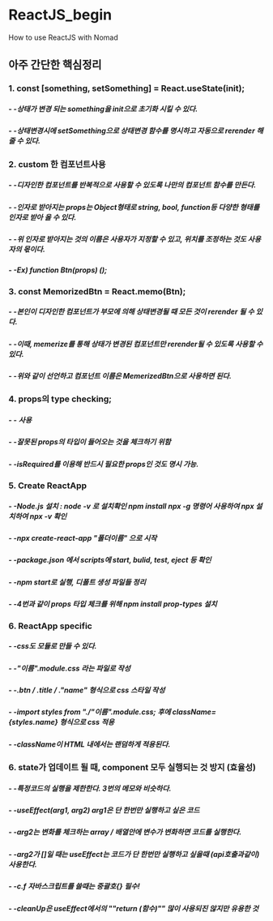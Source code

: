 # ReactJS_begin
How to use ReactJS with Nomad

## 아주 간단한 핵심정리

### 1. const [something, setSomething] = React.useState(init);
#####  - -상태가 변경 되는 something을 init으로 초기화 시킬 수 있다.
#####  - -상태변경시에 setSomething으로 상태변경 함수를 명시하고 자동으로 rerender 해줄 수 있다.
 
### 2. custom 한 컴포넌트사용
##### - -디자인한 컴포넌트를 반복적으로 사용할 수 있도록 나만의 컴포넌트 함수를 만든다.
##### - -인자로 받아지는 props는 Object형태로 string, bool, function등 다양한 형태를 인자로 받아 올 수 있다.
##### - -위 인자로 받아지는 것의 이름은 사용자가 지정할 수 있고, 위치를 조정하는 것도 사용자의 몫이다.
##### - -Ex) function Btn(props) ();

### 3. const MemorizedBtn = React.memo(Btn);
##### - -본인이 디자인한 컴포넌트가 부모에 의해 상태변경될 때 모든 것이 rerender 될 수 있다.
##### - -이때, memerize를 통해 상태가 변경된 컴포넌트만 rerender될 수 있도록 사용할 수 있다.
##### - -위와 같이 선언하고 컴포넌트 이름은 MemerizedBtn으로 사용하면 된다.

### 4. props의 type checking;
##### - -<script src="https://unpkg.com/prop-types@15.7.2/prop-types.js"></script> 사용
##### - -잘못된 props의 타입이 들어오는 것을 체크하기 위함
##### - -isRequired를 이용해 반드시 필요한 props인 것도 명시 가능.

### 5. Create ReactApp
##### - -Node.js 설치 : node -v 로 설치확인 npm install npx -g 명령어 사용하여 npx 설치하여 npx -v 확인
##### - -npx create-react-app "폴더이름" 으로 시작
##### - -package.json 에서 scripts에 start, bulid, test, eject 등 확인
##### - -npm start로 실행, 디폴트 생성 파일들 정리
##### - -4번과 같이 props 타입 체크를 위해 npm install prop-types 설치

### 6. ReactApp specific
##### - -css도 모듈로 만들 수 있다.
##### - -"이름".module.css 라는 파일로 작성
##### - -.btn / .title / ."name" 형식으로 css 스타일 작성
##### - -import styles from "./"이름".module.css; 후에 className={styles.name} 형식으로 css 적용 
##### - -className이 HTML 내에서는 랜덤하게 적용된다.


### 6. state가 업데이트 될 때, component 모두 실행되는 것 방지 (효율성) 
##### - -특정코드의 실행을 제한한다. 3번의 메모와 비슷하다.
##### - -useEffect(arg1, arg2) arg1은 단 한번만 실행하고 싶은 코드
##### - -arg2는 변화를 체크하는 array / 배열안에 변수가 변화하면 코드를 실행한다.
##### - -arg2가 []일 때는 useEffect는 코드가 단 한번만 실행하고 싶을때 (api호출과같이) 사용한다.
##### - -c.f 자바스크립트를 쓸때는 중괄호{} 필수!
##### - -cleanUp은 useEffect에서의 ""return (함수)"" 많이 사용되진 않지만 유용한 것